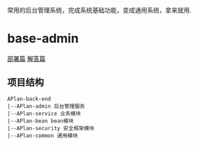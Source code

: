 常用的后台管理系统，完成系统基础功能，变成通用系统，拿来就用.

# base-admin
[部署篇](README-DEPLOY.md) [解答篇](README-ANSWER.md)
## 项目结构

```
APlan-back-end
|--APlan-admin 后台管理服务
|--APlan-service 业务模块
|--APlan-bean bean模块
|--APlan-security 安全框架模块
|--APlan-common 通用模块
```
